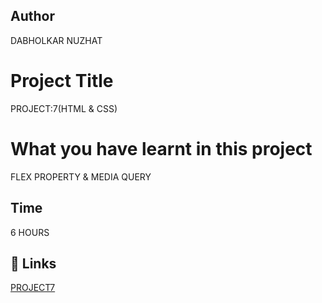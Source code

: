  ## Author 
 DABHOLKAR NUZHAT 
 
# Project Title
PROJECT:7(HTML & CSS)

 # What you have learnt in this project
FLEX PROPERTY & MEDIA QUERY 



## Time
 6 HOURS 

## 🔗 Links
[PROJECT7 ](https://project7a.netlify.app/)
